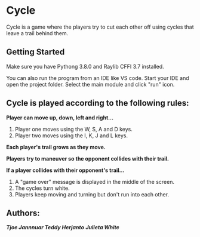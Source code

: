 # Cycle
Cycle is a game where the players try to cut each other off using cycles that leave a trail behind them. 

## Getting Started
Make sure you have Pythong 3.8.0 and Raylib CFFI 3.7 installed. 

You can also run the program from an IDE like VS code. Start your IDE and open the project folder. Select the main module and click "run" icon. 

## Cycle is played according to the following rules:

**Player can move up, down, left and right...**
1. Player one moves using the W, S, A and D keys.
1. Player two moves using the I, K, J and L keys.

**Each player's trail grows as they move.**

**Players try to maneuver so the opponent collides with their trail.**

**If a player collides with their opponent's trail...**
1. A "game over" message is displayed in the middle of the screen. 
1. The cycles turn white. 
1. Players keep moving and turning but don't run into each other. 

## Authors:
***Tjoe Jannnuar Teddy Herjanto***
***Julieta White*** 

